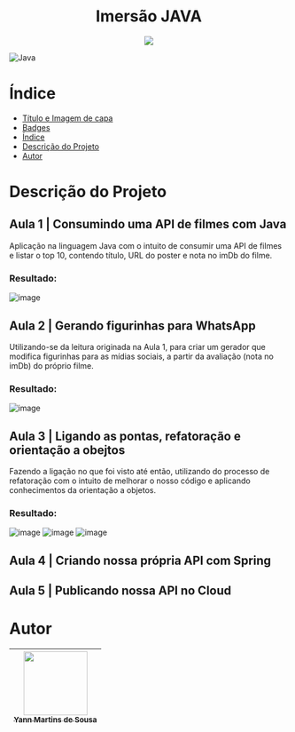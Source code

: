 # <h1 align="center">Imersão JAVA</h1>

<p align="center">
  <img src="https://user-images.githubusercontent.com/102706324/229348190-daaddee0-4e73-405a-9a89-67f8d34066e4.png">
</p>

![Java](https://img.shields.io/badge/java-%23ED8B00.svg?style=for-the-badge&logo=java&logoColor=white)

# Índice 

* [Título e Imagem de capa](#Título-e-Imagem-de-capa)
* [Badges](#badges)
* [Índice](#índice)
* [Descrição do Projeto](#descrição-do-projeto)
* [Autor](#autor)

# Descrição do Projeto

## Aula 1 | Consumindo uma API de filmes com Java

Aplicação na linguagem Java com o intuito de consumir uma API de filmes e listar o top 10, contendo título, URL do poster e nota no imDb do filme.

### Resultado:

![image](https://user-images.githubusercontent.com/102706324/229182966-aa3c16d2-26f9-4cfd-8cd3-9f1f80e8de37.png)


## Aula 2 | Gerando figurinhas para WhatsApp

Utilizando-se da leitura originada na Aula 1, para criar um gerador que modifica figurinhas para as mídias sociais, a partir da avaliação (nota no imDb) do próprio filme.

### Resultado:

![image](https://user-images.githubusercontent.com/102706324/229186694-3b69007f-1820-436f-9990-a46298d65f20.png)


## Aula 3 | Ligando as pontas, refatoração e orientação a obejtos

Fazendo a ligação no que foi visto até então, utilizando do processo de refatoração com o intuito de melhorar o nosso código e aplicando conhecimentos da orientação a objetos.

### Resultado:

![image](https://user-images.githubusercontent.com/102706324/229328709-d4d21128-1cdf-4aaf-85a3-d9b111ca50cd.png)
![image](https://user-images.githubusercontent.com/102706324/229328600-02c4e491-d4cc-4ef3-b91b-f68336eecfd5.png)
![image](https://user-images.githubusercontent.com/102706324/229328637-0ad5cc41-a53e-49ef-b72f-5256ad8fec69.png)


## Aula 4 | Criando nossa própria API com Spring

## Aula 5 | Publicando nossa API no Cloud


# Autor

| [<img src="https://user-images.githubusercontent.com/102706324/228234163-a0616b0f-c2d2-48d8-8fc6-ce4e8b2cb17c.jpeg" width=115><br><sub>Yann Martins de Sousa</sub>](https://github.com/YannMartins) |  
| :---: |
